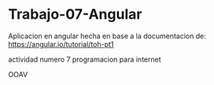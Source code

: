 # Trabajo-07-Angular

Aplicacion en angular hecha en base a la documentacion de: https://angular.io/tutorial/toh-pt1

actividad numero 7 programacion para internet

OOAV
